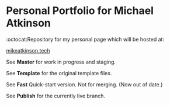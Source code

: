 # Personal Portfolio for Michael Atkinson
:octocat:Repository for my personal page which will be hosted at:

[mikeatkinson.tech](http://mikeatkinson.tech)

See **Master** for work in progress and staging.

See **Template** for the original template files.

See **Fast** Quick-start version. Not for merging. (Now out of date.)

See **Publish** for the currently live branch.